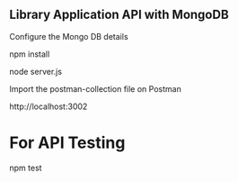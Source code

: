 ## Library Application API with MongoDB

Configure the Mongo DB details 

npm install 

node server.js

Import the postman-collection file on Postman

http://localhost:3002

# For API Testing

npm test

